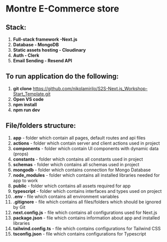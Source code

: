 # Montre E-Commerce store

## Stack:

1. **Full-stack framework -Next.js**
2. **Database - MongoDB**
3. **Static assets hosting - Cloudinary**
4. **Auth - Clerk**
5. **Email Sending - Resend API**

## To run application do the following:

1. **git clone** https://github.com/nikolamirilo/S2S-Next.js_Workshop-Start_Template.git
2. **Open VS code**
3. **npm install**
4. **npm run dev**

## File/folders structure:

1. **app** - folder which contain all pages, default routes and api files
1. **actions** - folder which contain server and client actions used in project
1. **components** - folder which contain UI components with dynamic data (props)
1. **constants** - folder which contains all constants used in project
1. **schemas** - folder which contains all schemas used in project
1. **mongodb** - folder which contains connection for Mongo Database
1. **node_modules** - folder which contains all installed libraries needed for app to work
1. **public** - folder which contains all assets required for app
1. **typescript** - folder which contains interfaces and types used on project
1. **.env** - file which contains all environment variables
1. **.gitignore** - file which contains all files/folders which should be ignored by Git
1. **next.config.js** - file which contains all configurations used for Next.js
1. **package.json** - file which contains information about app and installed libraries
1. **tailwind.config.ts** - file which contains configurations for Tailwind CSS
1. **tsconfig.json** - file which contains configurations for Typescript
